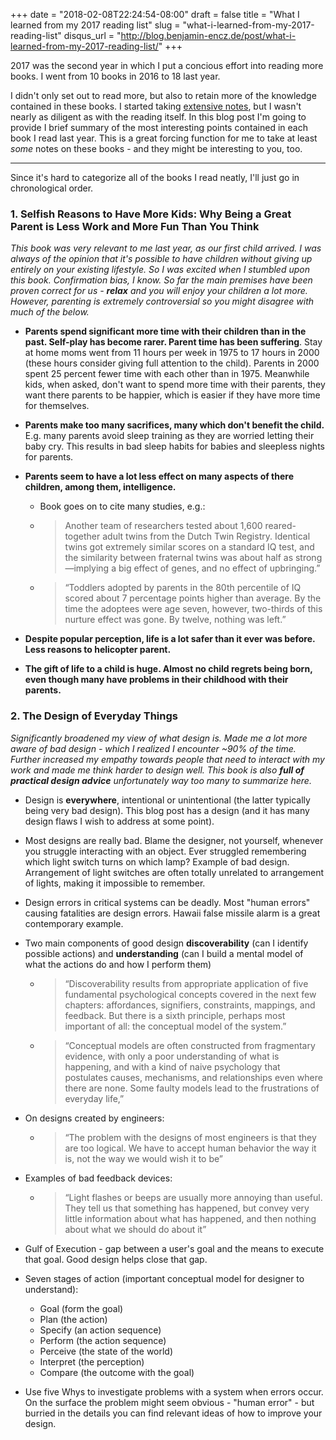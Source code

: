 +++
date = "2018-02-08T22:24:54-08:00"
draft = false
title = "What I learned from my 2017 reading list"
slug = "what-i-learned-from-my-2017-reading-list"
disqus_url = "http://blog.benjamin-encz.de/post/what-i-learned-from-my-2017-reading-list/"
+++

2017 was the second year in which I put a concious effort into reading more books. I went from 10 books in 2016 to 18 last year. 

I didn't only set out to read more, but also to retain more of the knowledge contained in these books. I started taking [extensive notes](https://github.com/Ben-G/TIL/tree/master/Reading/Book_Notes), but I wasn't nearly as diligent as with the reading itself. In this blog post I'm going to provide I brief summary of the most interesting points contained in each book I read last year. This is a great forcing function for me to take at least *some* notes on these books - and they might be interesting to you, too.

<!--more-->

----

Since it's hard to categorize all of the books I read neatly, I'll just go in chronological order.

### 1. Selfish Reasons to Have More Kids: Why Being a Great Parent is Less Work and More Fun Than You Think

*This book was very relevant to me last year, as our first child arrived. I was always of the opinion that it's possible to have children without giving up entirely on your existing lifestyle. So I was excited when I stumbled upon this book. Confirmation bias, I know. So far the main premises have been proven correct for us - **relax** and you will enjoy your children a lot more. However, parenting is extremely controversial so you might disagree with much of the below.*

- **Parents spend significant more time with their children than in the past. Self-play has become rarer. Parent time has been suffering**. Stay at home moms went from  11 hours per week in 1975 to 17 hours in 2000 (these hours consider giving full attention to the child). Parents in 2000 spent 25 percent fewer time with each other than in 1975. Meanwhile kids, when asked, don't want to spend more time with their parents, they want there parents to be happier, which is easier if they have more time for themselves.

- **Parents make too many sacrifices, many which don't benefit the child.** E.g. many parents avoid sleep training as they are worried letting their baby cry. This results in bad sleep habits for babies and sleepless nights for parents.

- **Parents seem to have a lot less effect on many aspects of there children, among them, intelligence.** 

  - Book goes on to cite many studies, e.g.:

  - > Another team of researchers tested about 1,600 reared-together adult twins from the Dutch Twin Registry. Identical twins got extremely similar scores on a standard IQ test, and the similarity between fraternal twins was about half as strong—implying a big effect of genes, and no effect of upbringing.”

  - > “Toddlers adopted by parents in the 80th percentile of IQ scored about 7 percentage points higher than average. By the time the adoptees were age seven, however, two-thirds of this nurture effect was gone. By twelve, nothing was left.”

- **Despite popular perception, life is a lot safer than it ever was before. Less reasons to helicopter parent.**

- **The gift of life to a child is huge. Almost no child regrets being born, even though many have problems in their childhood with their parents.**




### 2. The Design of Everyday Things

*Significantly broadened my view of what design is. Made me a lot more aware of bad design - which I realized I encounter ~90% of the time. Further increased my empathy towards people that need to interact with my work and made me think harder to design well. This book is also **full of practical design advice** unfortunately way too many to summarize here.*

- Design is **everywhere**, intentional or unintentional (the latter typically being very bad design). This blog post has a design (and it has many design flaws I wish to address at some point).

- Most designs are really bad. Blame the designer, not yourself, whenever you struggle interacting with an object. Ever struggled remembering which light switch turns on which lamp? Example of bad design. Arrangement of light switches are often totally unrelated to arrangement of lights, making it impossible to remember.

- Design errors in critical systems can be deadly. Most "human errors" causing fatalities are design errors. Hawaii false missile alarm is a great contemporary example.

- Two main components of good design **discoverability** (can I identify possible actions) and **understanding** (can I build a mental model of what the actions do and how I perform them)

  - > “Discoverability results from appropriate application of five fundamental psychological concepts covered in the next few chapters: affordances, signifiers, constraints, mappings, and feedback. But there is a sixth principle, perhaps most important of all: the conceptual model of the system.”

  - >  “Conceptual models are often constructed from fragmentary evidence, with only a poor understanding of what is happening, and with a kind of naive psychology that postulates causes, mechanisms, and relationships even where there are none. Some faulty models lead to the frustrations of everyday life,”

- On designs created by engineers:

  - > “The problem with the designs of most engineers is that they are too logical. We have to accept human behavior the way it is, not the way we would wish it to be”

- Examples of bad feedback devices:

  - > “Light flashes or beeps are usually more annoying than useful. They tell us that something has happened, but convey very little information about what has happened, and then nothing about what we should do about it”

- Gulf of Execution - gap between a user's goal and the means to execute that goal. Good design helps close that gap.

- Seven stages of action (important conceptual model for designer to understand):

  - Goal (form the goal)
  - Plan (the action)
  - Specify (an action sequence)
  - Perform (the action sequence)
  - Perceive (the state of the world)
  - Interpret (the perception)
  - Compare (the outcome with the goal)

- Use five Whys to investigate problems with a system when errors occur. On the surface the problem might seem obvious - "human error" - but burried in the details you can find relevant ideas of how to improve your design.

  ​

  ​